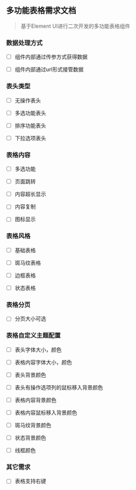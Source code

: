 ## 多功能表格需求文档

> 基于Element UI进行二次开发的多功能表格组件

### 数据处理方式

- [ ] 组件内部通过传参方式获得数据

- [ ] 组件内部通过url形式接管数据

### 表头类型

- [ ] 无操作表头

- [ ] 多选功能表头

- [ ] 排序功能表头

- [ ] 下拉选项表头

### 表格内容

- [ ] 多选功能

- [ ] 页面跳转

- [ ] 内容超长显示

- [ ] 内容复制

- [ ] 图标显示

### 表格风格

- [ ] 基础表格

- [ ] 斑马纹表格

- [ ] 边框表格

- [ ] 状态表格

### 表格分页

- [ ] 分页大小可选

### 表格自定义主题配置

- [ ] 表头字体大小，颜色

- [ ] 表格内容字体大小，颜色

- [ ] 表头背景颜色

- [ ] 表头有操作选项列的鼠标移入背景颜色

- [ ] 表格内容背景颜色

- [ ] 表格内容鼠标移入背景颜色

- [ ] 斑马纹背景颜色

- [ ] 状态背景颜色

- [ ] 线框颜色

### 其它需求

- [ ] 表格支持右键
